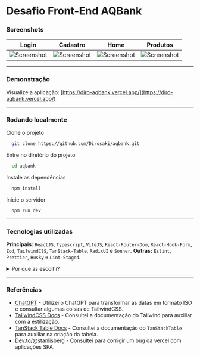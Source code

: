 # Desafio Front-End AQBank

### Screenshots

| Login                                        | Cadastro                                     | Home                                         | Produtos                                     |
| -------------------------------------------- | -------------------------------------------- | -------------------------------------------- | -------------------------------------------- |
| ![Screenshot](https://imgur.com/fgbHQ7e.png) | ![Screenshot](https://imgur.com/JbnYy8E.png) | ![Screenshot](https://imgur.com/KwSMPXN.png) | ![Screenshot](https://imgur.com/GKQTaZe.png) |

---

### Demonstração

Visualize a aplicação:
[https://diro-aqbank.vercel.app/](https://diro-aqbank.vercel.app/)

---

### Rodando localmente

Clone o projeto

```bash
  git clone https://github.com/Dirosaki/aqbank.git
```

Entre no diretório do projeto

```bash
  cd aqbank
```

Instale as dependências

```bash
  npm install
```

Inicie o servidor

```bash
  npm run dev
```

---

### Tecnologias utilizadas

**Princípais:** `ReactJS`, `Typescript`, `ViteJS`, `React-Router-Dom`, `React-Hook-Form`, `Zod`, `TailwindCSS`, `TanStack-Table`, `RadixUI` e `Sonner`.
**Outras:** `Eslint`, `Prettier`, `Husky` e `Lint-Staged`.

<details>
<summary>Por que as escolhi?</summary>

- `typescript`: Hoje em dia eu quase não vejo código "javascript", quando vejo é legado, possuo bastante experiência com `typescript` o que me deixa bem confortável e ajuda bastante na codificação.

- `react-hook-form`: Sintaxe mais simples, mais performático e o `formik` caiu no esquecimento.

- `tailwindCSS`: Quando se fala de produtividade acho que esta biblioteca se sobressai muito em relação ao `styled-components`, apesar de ter mais experiência com styled-components, estou optando por tailwindCSS em todos os projetos novos.

- `react-router-dom`: Quando se fala de roteamento definitivamente essa é a biblioteca mais utilizada e com maior comunidade, além de me sentir totalmente confortável com ela.

- `tanstack-table`: Essa é com certeza a melhor biblioteca para se trabalhar com tabelas, apesar de um pouco complexa, tem coisas na sintaxe que nunca nem cheguei a usar.

</details>

---

### Referências

- [ChatGPT](https://chat.openai.com/) - Utilizei o ChatGPT para transformar as datas em formato ISO e consultar algumas coisas de TailwindCSS.
- [TailwindCSS Docs](https://tailwindcss.com/docs) - Consultei a documentação do Tailwind para auxiliar com a estilização.
- [TanStack Table Docs](https://tanstack.com/table/latest/docs) - Consultei a documentação do `TanStackTable` para auxiliar na criação da tabela.
- [Dev.to/@stanlisberg](https://dev.to/stanlisberg/resolving-the-vercel-404-page-not-found-error-after-page-refresh-9b9) - Consultei para corrigir um bug da vercel com aplicações SPA.
